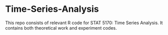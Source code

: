# Time-Series-Analysis

This repo consists of relevant R code for STAT 5170: Time Series Analysis. It contains both theoretical work and experiment codes.
